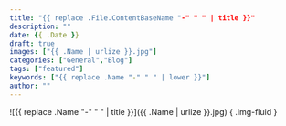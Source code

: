 ```yaml
---
title: "{{ replace .File.ContentBaseName "-" " " | title }}"
description: ""
date: {{ .Date }}
draft: true
images: ["{{ .Name | urlize }}.jpg"]
categories: ["General","Blog"]
tags: ["featured"]
keywords: ["{{ replace .Name "-" " " | lower }}"]
author: ""
---
```


![{{ replace .Name "-" " " | title }}]({{ .Name | urlize }}.jpg)
{ .img-fluid }

